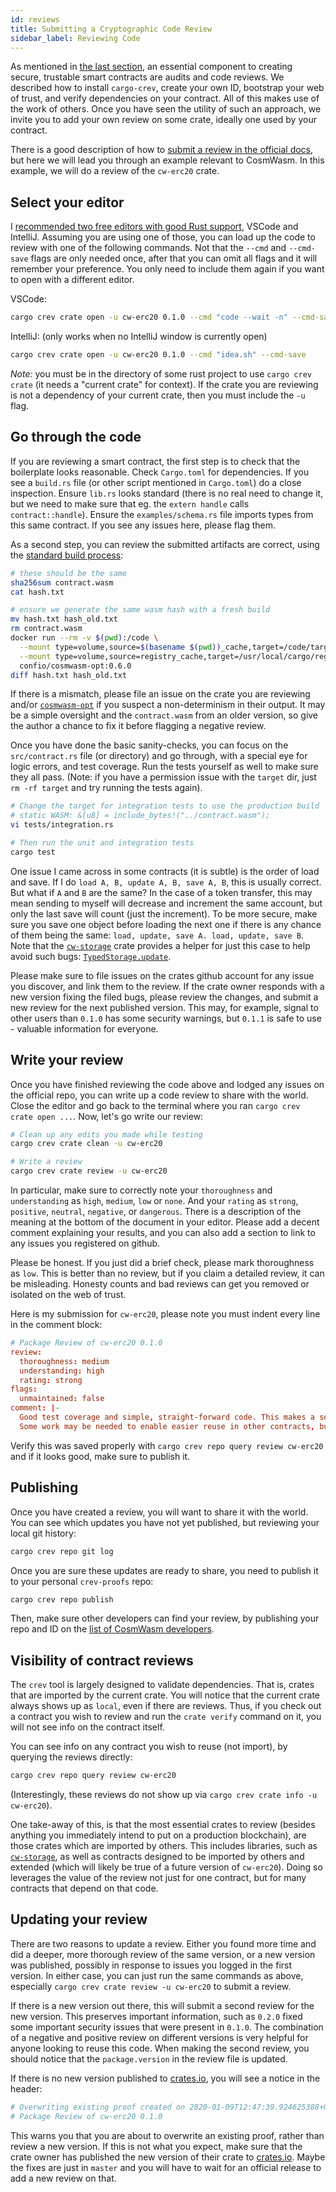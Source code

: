 ```yaml
---
id: reviews
title: Submitting a Cryptographic Code Review
sidebar_label: Reviewing Code
---
```


As mentioned in [the last section](./verify), an essential component to creating secure,
trustable smart contracts are audits and code reviews. We described how to install
`cargo-crev`, create your own ID, bootstrap your web of trust, and verify dependencies
on your contract. All of this makes use of the work of others. Once you have seen
the utility of such an approach, we invite you to add your own review on some crate,
ideally one used by your contract.

There is a good description of how to [submit a review in the official docs](https://github.com/crev-dev/cargo-crev/blob/master/cargo-crev/src/doc/getting_started.md#reviewing-code),
but here we will lead you through an example relevant to CosmWasm. In this example,
we will do a review of the `cw-erc20` crate.

## Select your editor

I [recommended two free editors with good Rust support](../getting-started/rust-basics#setting-up-your-ide), VSCode and IntelliJ.
Assuming you are using one of those, you can load up the code to review with one
of the following commands. Not that the `--cmd` and `--cmd-save` flags are only
needed once, after that you can omit all flags and it will remember your preference.
You only need to include them again if you want to open with a different editor.

VSCode:

```sh 
cargo crev crate open -u cw-erc20 0.1.0 --cmd "code --wait -n" --cmd-save
```

IntelliJ: (only works when no IntelliJ window is currently open)

```sh 
cargo crev crate open -u cw-erc20 0.1.0 --cmd "idea.sh" --cmd-save
```

*Note:* you must be in the directory of some rust project to use `cargo crev crate`
(it needs a "current crate" for context). If the crate you are reviewing is not a 
dependency of your current crate, then you must include the `-u` flag.

## Go through the code

If you are reviewing a smart contract, the first step is to check that the boilerplate
looks reasonable. Check `Cargo.toml` for dependencies. If you see a `build.rs` file
(or other script mentioned in `Cargo.toml`) do a close inspection. Ensure `lib.rs`
looks standard (there is no real need to change it, but we need to make sure that
eg. the `extern handle` calls `contract::handle`). Ensure the `examples/schema.rs`
file imports types from this same contract. If you see any issues here, 
please flag them.

As a second step, you can review the submitted artifacts are correct, using the
[standard build process](https://github.com/CosmWasm/cosmwasm-opt):

```sh
# these should be the same
sha256sum contract.wasm
cat hash.txt

# ensure we generate the same wasm hash with a fresh build
mv hash.txt hash_old.txt
rm contract.wasm
docker run --rm -v $(pwd):/code \
  --mount type=volume,source=$(basename $(pwd))_cache,target=/code/target \
  --mount type=volume,source=registry_cache,target=/usr/local/cargo/registry \
  confio/cosmwasm-opt:0.6.0
diff hash.txt hash_old.txt
```

If there is a mismatch, please file an issue on the crate you are reviewing 
and/or [`cosmwasm-opt`](https://github.com/CosmWasm/cosmwasm-opt) if you suspect
a non-determinism in their output. It may be a simple oversight and the `contract.wasm` 
from an older version, so give the author a chance to fix it before flagging a
negative review.

Once you have done the basic sanity-checks, you can focus on the `src/contract.rs`
file (or directory) and go through, with a special eye for logic errors, and test
coverage. Run the tests yourself as well to make sure they all pass.
(Note: if you have a permission issue with the `target` dir, just `rm -rf target` 
and try running the tests again).

```sh
# Change the target for integration tests to use the production build
# static WASM: &[u8] = include_bytes!("../contract.wasm");
vi tests/integration.rs

# Then run the unit and integration tests
cargo test
```

One issue I came across in some contracts (it is subtle) is the order of load and
save. If I do `load A, B, update A, B, save A, B`, this is usually
correct. But what if `A` and `B` are the same? In the case of a token transfer,
this may mean sending to myself will decrease and increment the same account, but
only the last save will count (just the increment). To be more secure, make sure
you save one object before loading the next one if there is any chance of them being
the same: `load, update, save A. load, update, save B`. Note that the 
[`cw-storage`](https://github.com/CosmWasm/cw-storage) crate provides a helper
for just this case to help avoid such bugs:
[`TypedStorage.update`](https://github.com/CosmWasm/cw-storage/blob/master/src/typed.rs#L72-L81).

Please make sure to file issues on the crates github account for any issue you discover,
and link them to the review. If the crate owner responds with a new version fixing the filed bugs, 
please review the changes, and submit a new review for the next published version. This may, for example,
signal to other users than `0.1.0` has some security warnings, but `0.1.1` is safe to use - valuable
information for everyone.

## Write your review

Once you have finished reviewing the code above and lodged any issues on the official repo,
you can write up a code review to share with the world. Close the editor and go back to the
terminal where you ran `cargo crev crate open ...`. Now, let's go write our review:

```sh
# Clean up any edits you made while testing
cargo crev crate clean -u cw-erc20

# Write a review
cargo crev crate review -u cw-erc20
```

In particular, make sure to correctly note your `thoroughness` and `understanding`
as `high`, `medium`, `low` or `none`. And your `rating` as `strong`, `positive`,
`neutral`, `negative`, or `dangerous`. There is a description of the meaning at
the bottom of the document in your editor. Please add a decent comment explaining
your results, and you can also add a section to link to any issues you registered on github.

Please be honest. If you just did a brief check, please mark thoroughness as `low`.
This is better than no review, but if you claim a detailed review, it can be misleading.
Honesty counts and bad reviews can get you removed or isolated on the web of trust.

Here is my submission for `cw-erc20`, please note you must indent every line in the comment block:

```toml
# Package Review of cw-erc20 0.1.0
review:
  thoroughness: medium
  understanding: high
  rating: strong
flags:
  unmaintained: false
comment: |-
  Good test coverage and simple, straight-forward code. This makes a solid base for other contracts to build on.
  Some work may be needed to enable easier reuse in other contracts, but it is very solid to run it as-is.
```

Verify this was saved properly with `cargo crev repo query review cw-erc20` and if it looks good,
make sure to publish it.

## Publishing

Once you have created a review, you will want to share it with the world.
You can see which updates you have not yet published, but reviewing your local
git history:

```sh
cargo crev repo git log
```

Once you are sure these updates are ready to share, you need to publish it to your personal `crev-proofs` repo:

```sh
cargo crev repo publish
```

Then, make sure other developers can find your review, by publishing your repo and ID
on the [list of CosmWasm developers](./verify#cosmwasm-developers).

## Visibility of contract reviews

The `crev` tool is largely designed to validate dependencies. That is, crates
that are imported by the current crate. You will notice that the current crate
always shows up as `local`, even if there are reviews. Thus, if you check out
a contract you wish to review and run the `crate verify` command on it,
you will not see info on the contract itself. 

You can see info on any contract you wish to reuse (not import),
by querying the reviews directly:

```sh
cargo crev repo query review cw-erc20
```

(Interestingly, these reviews do not show up via `cargo crev crate info -u cw-erc20`).

One take-away of this, is that the most essential crates to review (besides anything
you immediately intend to put on a production blockchain), are those crates which
are imported by others. This includes libraries, such as
[`cw-storage`](https://github.com/CosmWasm/cw-storage), as well as contracts designed
to be imported by others and extended (which will likely be true of a future version
of `cw-erc20`). Doing so leverages the value of the review not just for one contract,
but for many contracts that depend on that code.

## Updating your review

There are two reasons to update a review. Either you found more time and did a deeper, more thorough review
of the same version, or a new version was published, possibly in response to issues you logged in the first version.
In either case, you can just run the same commands as above, especially `cargo crev crate review -u cw-erc20` to submit a review.

If there is a new version out there, this will submit a second review for the new version.
This preserves important information, such as `0.2.0` fixed some important security issues that were
present in `0.1.0`. The combination of a negative and positive review on different versions is very helpful 
for anyone looking to reuse this code. When making the second review, you should notice that the `package.version`
in the review file is updated.

If there is no new version published to [crates.io](https://crates.io), you will see a notice in the header:

```toml
# Overwriting existing proof created on 2020-01-09T12:47:39.924625388+01:00
# Package Review of cw-erc20 0.1.0
```

This warns you that you are about to overwrite an existing proof, rather than review a new version.
If this is not what you expect, make sure that the crate owner has published the new version of their
crate to [crates.io](https://crates.io). Maybe the fixes are just in `master` and you will have to
wait for an official release to add a new review on that.
